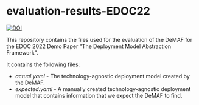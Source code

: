 # evaluation-results-EDOC22
[![DOI](https://zenodo.org/badge/513262401.svg)](https://zenodo.org/badge/latestdoi/513262401)


This repository contains the files used for the evaluation of the DeMAF for the EDOC 2022 Demo Paper "The Deployment Model Abstraction Framework".

It contains the following files:
* _actual.yaml_ - The technology-agnostic deployment model created by the DeMAF.
* _expected.yaml_ - A manually created technology-agnostic deployment model that contains information that we expect the DeMAF to find.